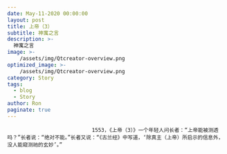 ```yaml
---
date: May-11-2020 00:00:00
layout: post
title: 上帝（3）
subtitle: 神寓之言
description: >-
  神寓之言
image: >-
    /assets/img/Qtcreator-overview.png
optimized_image: >-
    /assets/img/Qtcreator-overview.png
category: Story
tags:
  - blog
  - Story
author: Ron
paginate: true
---
```


							　　1553，《上帝（3）》一个年轻人问长者：“上帝能被测透吗？”长者说：“绝对不能。”长者又说：“《古兰经》中写道，‘除真主（上帝）所启示的信息外，没人能窥测祂的玄妙’。”
							
							
						